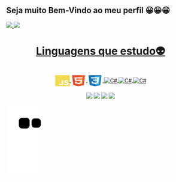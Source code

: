  ## Seja muito Bem-Vindo ao meu perfil 😀😀😀

 <div>
   <a href="https://github.com/Leandr0Dinizz">
   <img width="42%" src="https://github-readme-stats.vercel.app/api?username=Leandr0Dinizz&show_icons=true&theme=tokyonight&include_all_commits=true&count_private=true">
   <img width="46%" src="https://github-readme-stats.vercel.app/api/top-langs/?username=Leandr0Dinizz&layout=compact&langs_count=6&theme=tokyonight"/> 
</div>
  <h1 align="center">Linguagens que estudo👽</h1>
  <div align="center" style="display: inline_block"><br>
  <img align="center" alt="Js" height="30" width="40" src="https://raw.githubusercontent.com/devicons/devicon/master/icons/javascript/javascript-plain.svg">
  <img align="center" alt="HTML" height="30" width="40" src="https://raw.githubusercontent.com/devicons/devicon/master/icons/html5/html5-original.svg">
  <img align="center" alt="CSS" height="30" width="40" src="https://raw.githubusercontent.com/devicons/devicon/master/icons/css3/css3-original.svg">
  <img align="center" alt="C#" height="30" width="40" src="https://cdn.jsdelivr.net/gh/devicons/devicon/icons/csharp/csharp-original.svg">
  <img align="center" alt="C#" height="30" width="40" src="https://cdn.jsdelivr.net/gh/devicons/devicon/icons/python/python-original.svg">
  <img align="center" alt="C#" height="30" width="40" src="https://cdn.jsdelivr.net/gh/devicons/devicon/icons/mysql/mysql-original.svg" />
 
</div>
 
 <br>
  
<div align="center"
  <a href="https://instagram.com/leandroo_dinizzz" target="_blank"><img src="https://img.shields.io/badge/-Instagram-%23E4405F?style=for-the-badge&logo=instagram&logoColor=white" target="_blank"></a>
  <a href="https://discord.gg/293082446843609089" target="_blank"><img src="https://img.shields.io/badge/Discord-7289DA?style=for-the-badge&logo=discord&logoColor=white" target="_blank"></a> 
  <a href = "leandrodark86@gmail.com"><img src="https://img.shields.io/badge/-Gmail-%23333?style=for-the-badge&logo=gmail&logoColor=white" target="_blank"></a>
  <a href="https://www.linkedin.com/in/leandro-diniz-31532b196/" target="_blank"><img src="https://img.shields.io/badge/-LinkedIn-%230077B5?style=for-the-badge&logo=linkedin&logoColor=white" target="_blank"></a> 
</div>




 ![Snake animation](https://github.com/Leandr0Dinizz/Leandr0Dinizz/blob/output/github-contribution-grid-snake.svg)
